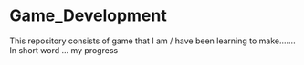 # Game_Development
This repository consists of game that I am / have been learning to make.......
In short word ... my progress
